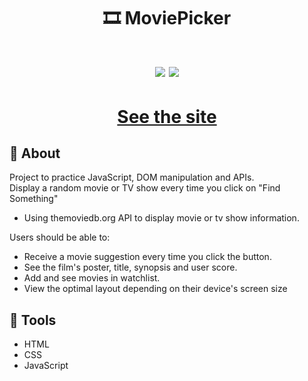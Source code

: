 <h1 align='center'>
🎞 MoviePicker
</h1>

<h1 align='center'>
  <img src="./assets/screenone.png" />
  <img src="./assets/screentwo.png" />
</h1>
<h1 align='center'><a href="https://ewrtonl.github.io/moviepicker/">See the site</a></h1>

## 📕 About

Project to practice JavaScript, DOM manipulation and APIs.<br/>
Display a random movie or TV show every time you click on "Find Something"<br/>

- Using themoviedb.org API to display movie or tv show information.<br/>

Users should be able to:<br/>

- Receive a movie suggestion every time you click the button.<br/>
- See the film's poster, title, synopsis and user score.<br/>
- Add and see movies in watchlist.<br/>
- View the optimal layout depending on their device's screen size<br/>

## 🔨 Tools

- HTML
- CSS
- JavaScript
